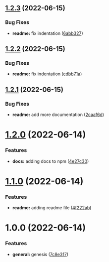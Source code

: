 ## [1.2.3](https://github.com/logeek-io/onvo-pay-js-sdk/compare/v1.2.2...v1.2.3) (2022-06-15)


### Bug Fixes

* **readme:** fix indentation ([6abb327](https://github.com/logeek-io/onvo-pay-js-sdk/commit/6abb327ffa10590c4a2db2773adf6fab4476ca03))

## [1.2.2](https://github.com/logeek-io/onvo-pay-js-sdk/compare/v1.2.1...v1.2.2) (2022-06-15)


### Bug Fixes

* **readme:** fix indentation ([cdbb71a](https://github.com/logeek-io/onvo-pay-js-sdk/commit/cdbb71a34c65ed91f58f7df2d2e5fd04a2abeb10))

## [1.2.1](https://github.com/logeek-io/onvo-pay-js-sdk/compare/v1.2.0...v1.2.1) (2022-06-15)


### Bug Fixes

* **readme:** add more documentation ([2caaf6d](https://github.com/logeek-io/onvo-pay-js-sdk/commit/2caaf6d776bf9589ce7616b78c061420698f3f18))

# [1.2.0](https://github.com/logeek-io/onvo-pay-js-sdk/compare/v1.1.0...v1.2.0) (2022-06-14)


### Features

* **docs:** adding docs to npm ([4e27c30](https://github.com/logeek-io/onvo-pay-js-sdk/commit/4e27c303e3c6f82b64fbf4e48de76e4d350e92ad))

# [1.1.0](https://github.com/logeek-io/onvo-pay-js-sdk/compare/v1.0.0...v1.1.0) (2022-06-14)


### Features

* **readme:** adding readme file ([4f222ab](https://github.com/logeek-io/onvo-pay-js-sdk/commit/4f222ab0bebedbf57b29c643a7bfc9a7b868f6cb))

# 1.0.0 (2022-06-14)


### Features

* **general:** genesis ([7c8e317](https://github.com/logeek-io/onvo-pay-js-sdk/commit/7c8e317b683b64225a705e56ff789d306c571578))
